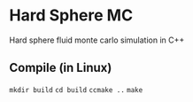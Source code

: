 # Hard Sphere MC
Hard sphere fluid monte carlo simulation in C++

## Compile (in Linux)
```mkdir build```
```cd build```
```ccmake ..```
```make```

